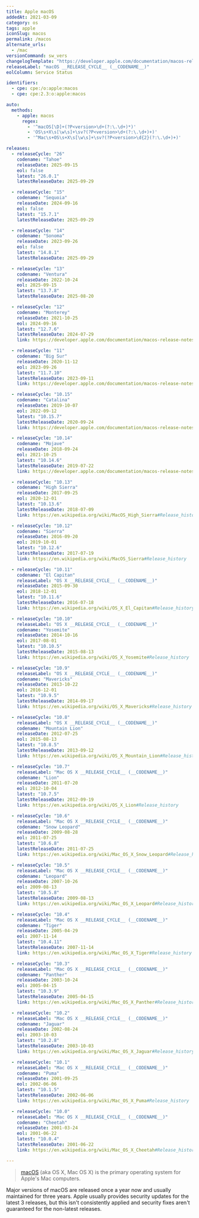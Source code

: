 ```yaml
---
title: Apple macOS
addedAt: 2021-03-09
category: os
tags: apple
iconSlug: macos
permalink: /macos
alternate_urls:
  - /mac
versionCommand: sw_vers
changelogTemplate: "https://developer.apple.com/documentation/macos-release-notes/macos-__RELEASE_CYCLE__-release-notes"
releaseLabel: "macOS __RELEASE_CYCLE__ (__CODENAME__)"
eolColumn: Service Status

identifiers:
  - cpe: cpe:/o:apple:macos
  - cpe: cpe:2.3:o:apple:macos

auto:
  methods:
    - apple: macos
      regex:
        - '^macOS[\D]+(?P<version>\d+(?:\.\d+)*)'
        - 'OS\s+X\s[\w\s]+\sv?(?P<version>\d+(?:\.\d+)+)'
        - '^Mac\s+OS\s+X\s[\w\s]+\sv?(?P<version>\d{2}(?:\.\d+)+)'

releases:
  - releaseCycle: "26"
    codename: "Tahoe"
    releaseDate: 2025-09-15
    eol: false
    latest: "26.0.1"
    latestReleaseDate: 2025-09-29

  - releaseCycle: "15"
    codename: "Sequoia"
    releaseDate: 2024-09-16
    eol: false
    latest: "15.7.1"
    latestReleaseDate: 2025-09-29

  - releaseCycle: "14"
    codename: "Sonoma"
    releaseDate: 2023-09-26
    eol: false
    latest: "14.8.1"
    latestReleaseDate: 2025-09-29

  - releaseCycle: "13"
    codename: "Ventura"
    releaseDate: 2022-10-24
    eol: 2025-09-15
    latest: "13.7.8"
    latestReleaseDate: 2025-08-20

  - releaseCycle: "12"
    codename: "Monterey"
    releaseDate: 2021-10-25
    eol: 2024-09-16
    latest: "12.7.6"
    latestReleaseDate: 2024-07-29
    link: https://developer.apple.com/documentation/macos-release-notes/macos-12_0_1-release-notes

  - releaseCycle: "11"
    codename: "Big Sur"
    releaseDate: 2020-11-12
    eol: 2023-09-26
    latest: "11.7.10"
    latestReleaseDate: 2023-09-11
    link: https://developer.apple.com/documentation/macos-release-notes/macos-big-sur-11_0_1-release-notes

  - releaseCycle: "10.15"
    codename: "Catalina"
    releaseDate: 2019-10-07
    eol: 2022-09-12
    latest: "10.15.7"
    latestReleaseDate: 2020-09-24
    link: https://developer.apple.com/documentation/macos-release-notes/macos-catalina-10_15-release-notes

  - releaseCycle: "10.14"
    codename: "Mojave"
    releaseDate: 2018-09-24
    eol: 2021-10-25
    latest: "10.14.6"
    latestReleaseDate: 2019-07-22
    link: https://developer.apple.com/documentation/macos-release-notes/macos-mojave-10_14-release-notes

  - releaseCycle: "10.13"
    codename: "High Sierra"
    releaseDate: 2017-09-25
    eol: 2020-12-01
    latest: "10.13.6"
    latestReleaseDate: 2018-07-09
    link: https://en.wikipedia.org/wiki/MacOS_High_Sierra#Release_history

  - releaseCycle: "10.12"
    codename: "Sierra"
    releaseDate: 2016-09-20
    eol: 2019-10-01
    latest: "10.12.6"
    latestReleaseDate: 2017-07-19
    link: https://en.wikipedia.org/wiki/MacOS_Sierra#Release_history

  - releaseCycle: "10.11"
    codename: "El Capitan"
    releaseLabel: "OS X __RELEASE_CYCLE__ (__CODENAME__)"
    releaseDate: 2015-09-30
    eol: 2018-12-01
    latest: "10.11.6"
    latestReleaseDate: 2016-07-18
    link: https://en.wikipedia.org/wiki/OS_X_El_Capitan#Release_history

  - releaseCycle: "10.10"
    releaseLabel: "OS X __RELEASE_CYCLE__ (__CODENAME__)"
    codename: "Yosemite"
    releaseDate: 2014-10-16
    eol: 2017-08-01
    latest: "10.10.5"
    latestReleaseDate: 2015-08-13
    link: https://en.wikipedia.org/wiki/OS_X_Yosemite#Release_history

  - releaseCycle: "10.9"
    releaseLabel: "OS X __RELEASE_CYCLE__ (__CODENAME__)"
    codename: "Mavericks"
    releaseDate: 2013-10-22
    eol: 2016-12-01
    latest: "10.9.5"
    latestReleaseDate: 2014-09-17
    link: https://en.wikipedia.org/wiki/OS_X_Mavericks#Release_history

  - releaseCycle: "10.8"
    releaseLabel: "OS X __RELEASE_CYCLE__ (__CODENAME__)"
    codename: "Mountain Lion"
    releaseDate: 2012-07-25
    eol: 2015-08-13
    latest: "10.8.5"
    latestReleaseDate: 2013-09-12
    link: https://en.wikipedia.org/wiki/OS_X_Mountain_Lion#Release_history

  - releaseCycle: "10.7"
    releaseLabel: "Mac OS X __RELEASE_CYCLE__ (__CODENAME__)"
    codename: "Lion"
    releaseDate: 2011-07-20
    eol: 2012-10-04
    latest: "10.7.5"
    latestReleaseDate: 2012-09-19
    link: https://en.wikipedia.org/wiki/OS_X_Lion#Release_history

  - releaseCycle: "10.6"
    releaseLabel: "Mac OS X __RELEASE_CYCLE__ (__CODENAME__)"
    codename: "Snow Leopard"
    releaseDate: 2009-08-28
    eol: 2011-07-25
    latest: "10.6.8"
    latestReleaseDate: 2011-07-25
    link: https://en.wikipedia.org/wiki/Mac_OS_X_Snow_Leopard#Release_history

  - releaseCycle: "10.5"
    releaseLabel: "Mac OS X __RELEASE_CYCLE__ (__CODENAME__)"
    codename: "Leopard"
    releaseDate: 2007-10-26
    eol: 2009-08-13
    latest: "10.5.8"
    latestReleaseDate: 2009-08-13
    link: https://en.wikipedia.org/wiki/Mac_OS_X_Leopard#Release_history

  - releaseCycle: "10.4"
    releaseLabel: "Mac OS X __RELEASE_CYCLE__ (__CODENAME__)"
    codename: "Tiger"
    releaseDate: 2005-04-29
    eol: 2007-11-14
    latest: "10.4.11"
    latestReleaseDate: 2007-11-14
    link: https://en.wikipedia.org/wiki/Mac_OS_X_Tiger#Release_history

  - releaseCycle: "10.3"
    releaseLabel: "Mac OS X __RELEASE_CYCLE__ (__CODENAME__)"
    codename: "Panther"
    releaseDate: 2003-10-24
    eol: 2005-04-15
    latest: "10.3.9"
    latestReleaseDate: 2005-04-15
    link: https://en.wikipedia.org/wiki/Mac_OS_X_Panther#Release_history

  - releaseCycle: "10.2"
    releaseLabel: "Mac OS X __RELEASE_CYCLE__ (__CODENAME__)"
    codename: "Jaguar"
    releaseDate: 2002-08-24
    eol: 2003-10-03
    latest: "10.2.8"
    latestReleaseDate: 2003-10-03
    link: https://en.wikipedia.org/wiki/Mac_OS_X_Jaguar#Release_history

  - releaseCycle: "10.1"
    releaseLabel: "Mac OS X __RELEASE_CYCLE__ (__CODENAME__)"
    codename: "Puma"
    releaseDate: 2001-09-25
    eol: 2002-06-06
    latest: "10.1.5"
    latestReleaseDate: 2002-06-06
    link: https://en.wikipedia.org/wiki/Mac_OS_X_Puma#Release_history

  - releaseCycle: "10.0"
    releaseLabel: "Mac OS X __RELEASE_CYCLE__ (__CODENAME__)"
    codename: "Cheetah"
    releaseDate: 2001-03-24
    eol: 2001-06-22
    latest: "10.0.4"
    latestReleaseDate: 2001-06-22
    link: https://en.wikipedia.org/wiki/Mac_OS_X_Cheetah#Release_history

---
```


> [macOS](https://en.wikipedia.org/wiki/MacOS) (aka OS X, Mac OS X) is the primary operating system for Apple's Mac computers.

Major versions of macOS are released once a year now and usually maintained for three years.
Apple usually provides security updates for the latest 3 releases,
but this isn't consistently applied and security fixes aren't guaranteed for the non-latest releases.
